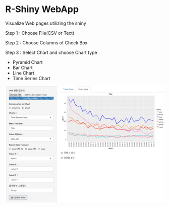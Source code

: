 # R-Shiny WebApp
Visualize Web pages utilizing the shiny

Step 1 : Choose File(CSV or Text)

Step 2 : Choose Columns of Check Box

Step 3 : Select Chart and choose Chart type
* Pyramid Chart
* Bar Chart
* Line Chart
* Time Series Chart


<img src="https://github.com/Data-Art/R-Shiny_WebApp/blob/master/20160311_shiny_stat.png" style="{ max-width: 100%; height: auto; border:1px solid #eaeaea; padding: 0px; }">
